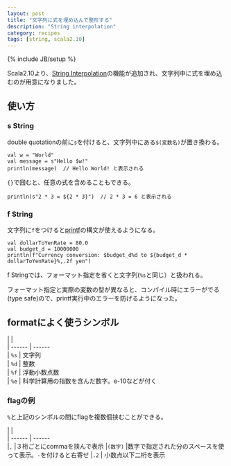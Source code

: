 ```yaml
---
layout: post
title: "文字列に式を埋め込んで整形する"
description: "String interpolation"
category: recipes
tags: [string, scala2.10]
---
```

{% include JB/setup %}

Scala2.10より、[String Interpolation](http://docs.scala-lang.org/overviews/core/string-interpolation.html)の機能が追加され、文字列中に式を埋め込むのが用意になりました。

## 使い方

### s String

double quotationの前に`s`を付けると、文字列中にある`$(変数名)`が置き換わる。

	val w = "World"
	val message = s"Hello $w!"
	println(message)  // Hello World! と表示される

`{}`で囲むと、任意の式を含めることもできる。

	println(s"2 * 3 = ${2 * 3}")  // 2 * 3 = 6 と表示される
	
	
### f String
	
文字列に`f`をつけると[printf](http://docs.oracle.com/javase/1.6.0/docs/api/java/util/Formatter.html#detail)の構文が使えるようになる。
	
	val dollarToYenRate = 80.0
	val budget_d = 10000000
	println(f"Currency conversion: $budget_d%d to ${budget_d * dollarToYenRate}%,.2f yen")
	
f Stringでは、フォーマット指定を省くと文字列(`%s`と同じ）と扱われる。

フォーマット指定と実際の変数の型が異なると、コンパイル時にエラーがでる(type safe)ので、printf実行中のエラーを防げるようになった。
	
## formatによく使うシンボル

|               |       
| ------        | ------          
|  `%s`         |  文字列  
|  `%d`         |  整数  
|  `%f`         |  浮動小数点数  
|  `%e`         |  科学計算用の指数を含んだ数字。e-10などが付く 


### flagの例
`%`と上記のシンボルの間にflagを複数個挟むことができる。


|               |       
| ------        | ------          
|`,`   |３桁ごとにcommaを挟んで表示 
|`(数字)`  |数字で指定された分のスペースを使って表示。`-`を付けると右寄せ
|`.2`    | 小数点以下二桁を表示 
	
